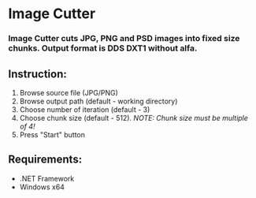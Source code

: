 # Image Cutter

### Image Cutter cuts JPG, PNG and PSD images into fixed size chunks. Output format is DDS DXT1 without alfa.

## Instruction:
1. Browse source file (JPG/PNG)
2. Browse output path (default - working directory)
3. Choose number of iteration (default - 3)
4. Choose chunk size (default - 512). *NOTE: Chunk size must be multiple of 4!*
5. Press "Start" button

## Requirements:
* .NET Framework
* Windows x64